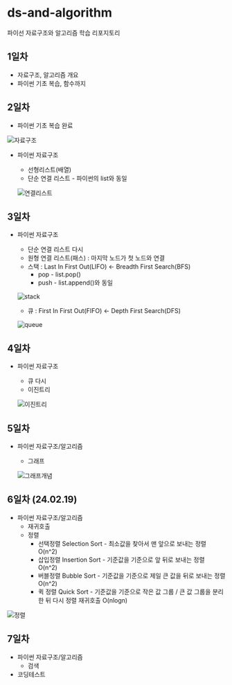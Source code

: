 # ds-and-algorithm
파이선 자료구조와 알고리즘 학습 리포지토리

## 1일차
- 자료구조, 알고리즘 개요
- 파이썬 기초 복습, 함수까지

## 2일차
- 파이썬 기초 복습 완료

![자료구조](https://t1.daumcdn.net/cfile/tistory/23202B4C53FDC5600C) 

- 파이썬 자료구조
    - 선형리스트(배열)
    - 단순 연결 리스트 - 파이썬의 list와 동일

    ![연결리스트](https://upload.wikimedia.org/wikipedia/commons/9/9c/Single_linked_list.png)

## 3일차
- 파이썬 자료구조
    - 단순 연결 리스트 다시
    - 원형 연결 리스트(패스) : 마지막 노드가 첫 노드와 연결
    - 스택 : Last In First Out(LIFO) <- Breadth First Search(BFS)
        - pop - list.pop()
        - push - list.append()와 동일
        
    ![stack](https://cs.lmu.edu/~ray/images/stack.gif)

    - 큐 : First In First Out(FIFO) <- Depth First Search(DFS)

    ![queue](https://raw.githubusercontent.com/LEUNSU/ds-and-algorithm-2024/main/images/queue.png)

## 4일차
- 파이썬 자료구조
    - 큐 다시 
    - 이진트리
    
    ![이진트리](https://kahee.github.io//assets/post_img/tree3.png)

## 5일차
- 파이썬 자료구조/알고리즘
    - 그래프

    ![그래프개념](https://raw.githubusercontent.com/LEUNSU/ds-and-algorithm-2024/main/images/graph02.png)

## 6일차 (24.02.19)
- 파이썬 자료구조/알고리즘
    - 재귀호출
    - 정렬
        - 선택정렬 Selection Sort - 최소값을 찾아서 맨 앞으로 보내는 정렬 O(n^2)
        - 삽입정렬 Insertion Sort - 기준값을 기준으로 앞 뒤로 보내는 정렬 O(n^2)
        - 버블정렬 Bubble Sort - 기준값을 기준으로 제일 큰 값을 뒤로 보내는 정렬 O(n^2)
        - 퀵 정렬 Quick Sort - 기준값을 기준으로 작은 값 그룹 / 큰 값 그룹을 분리한 뒤 다시 정렬 재귀호출 O(nlogn)

![정렬](https://raw.githubusercontent.com/LEUNSU/ds-and-algorithm-2024/main/images/sorting.jpg)


## 7일차 
- 파이썬 자료구조/알고리즘
    - 검색
- 코딩테스트